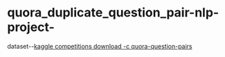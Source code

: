 # quora_duplicate_question_pair-nlp-project-

dataset--[kaggle competitions download -c quora-question-pairs](https://www.kaggle.com/code/econdata/quora-question-pairs)
